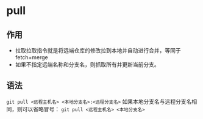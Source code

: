 # pull

## 作用

- 拉取拉取指令就是将远端仓库的修改拉到本地并自动进行合并，等同于fetch+merge
- 如果不指定远端名称和分支名，则抓取所有并更新当前分支。

## 语法

`git pull <远程主机名> <本地分支名>:<远程分支名>`
如果本地分支名与远程分支名相同，则可以省略冒号：
`git pull <远程主机名> <本地分支名>`
